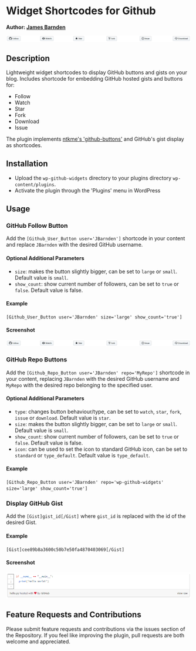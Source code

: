 # Widget Shortcodes for Github
**Author: [James Barnden](https://jamqes.com)**

![GitHub Buttons](./docs_images/buttons.png "GitHub Buttons")

## Description
Lightweight widget shortcodes to display GitHub buttons and gists on your blog. Includes shortcode for embedding GitHub hosted gists and buttons for:

- Follow
- Watch
- Star
- Fork
- Download
- Issue

The plugin implements [ntkme's 'github-buttons'](https://github.com/ntkme/github-buttons) and GitHub's gist display as shortcodes.

## Installation
- Upload the `wp-github-widgets` directory to your plugins directory `wp-content/plugins`.
- Activate the plugin through the 'Plugins' menu in WordPress

## Usage

### GitHub Follow Button
Add the `[Github_User_Button user='JBarnden']` shortcode in your content and replace `JBarnden` with the desired GitHub username.

#### Optional Additional Parameters
- `size`: makes the button slightly bigger, can be set to `large` or `small`.  Default value is `small`.
- `show_count`: show current number of followers, can be set to `true` or `false`.  Default value is false.

#### Example
`[Github_User_Button user='JBarnden' size='large' show_count='true']`

#### Screenshot
![GitHub Buttons](./docs_images/buttons.png "GitHub Buttons")

### GitHub Repo Buttons
Add the `[Github_Repo_Button user='JBarnden' repo='MyRepo']` shortcode in your content, replacing `JBarnden` with the desired GitHub username and `MyRepo` with the desired repo belonging to the specified user.

#### Optional Additional Parameters
- `type`: changes button behaviour/type, can be set to `watch`, `star`, `fork`, `issue` or `download`.  Default value is `star`.
- `size`: makes the button slightly bigger, can be set to `large` or `small`.  Default value is `small`.
- `show_count`: show current number of followers, can be set to `true` or `false`.  Default value is false.
- `icon`: can be used to set the icon to standard GitHub icon, can be set to `standard` or `type_default`. Default value is `type_default`.

#### Example
`[Github_Repo_Button user='JBarnden' repo='wp-github-widgets' size='large' show_count='true']`

### Display GitHub Gist
Add the `[Gist]gist_id[/Gist]` where `gist_id` is replaced with the id of the desired Gist.

#### Example
`[Gist]cee89b8a3600c50b7e50fa4870403069[/Gist]`

#### Screenshot
![Gist](./docs_images/gist.png "Gist")

## Feature Requests and Contributions
Please submit feature requests and contributions via the issues section of the Repository.  If you feel like improving the plugin, pull requests are both welcome and appreciated.
